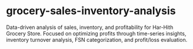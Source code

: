 # grocery-sales-inventory-analysis
Data-driven analysis of sales, inventory, and profitability for Har-Hith Grocery Store. Focused on optimizing profits through time-series insights, inventory turnover analysis, FSN categorization, and profit/loss evaluation.
